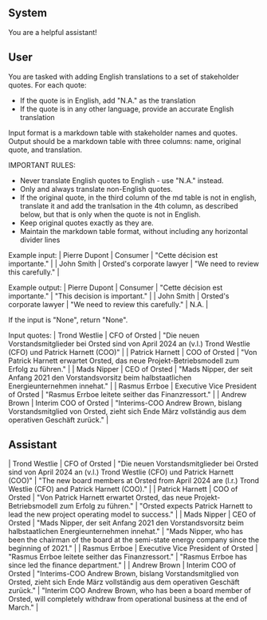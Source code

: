 ## System

You are a helpful assistant!

## User


You are tasked with adding English translations to a set of stakeholder quotes. For each quote:
- If the quote is in English, add "N.A." as the translation
- If the quote is in any other language, provide an accurate English translation

Input format is a markdown table with stakeholder names and quotes.
Output should be a markdown table with three columns: name, original quote, and translation.

IMPORTANT RULES:
- Never translate English quotes to English - use "N.A." instead.
- Only and always translate non-English quotes.
- If the original quote, in the third column of the md table is not in english, translate it and add the tranlsation in the 4th column, as described below, but that is only when the quote is not in English.
- Keep original quotes exactly as they are.
- Maintain the markdown table format, without including any horizontal divider lines

Example input:
| Pierre Dupont | Consumer | "Cette décision est importante." |
| John Smith | Orsted's corporate lawyer | "We need to review this carefully." |

Example output:
| Pierre Dupont | Consumer | "Cette décision est importante." | "This decision is important." |
| John Smith | Orsted's corporate lawyer | "We need to review this carefully." | N.A. |

If the input is "None", return "None".

Input quotes:
| Trond Westlie | CFO of Orsted | "Die neuen Vorstandsmitglieder bei Orsted sind von April 2024 an (v.l.) Trond Westlie (CFO) und Patrick Harnett (COO)" |
| Patrick Harnett | COO of Orsted | "Von Patrick Harnett erwartet Orsted, das neue Projekt-Betriebsmodell zum Erfolg zu führen." |
| Mads Nipper | CEO of Orsted | "Mads Nipper, der seit Anfang 2021 den Vorstandsvorsitz beim halbstaatlichen Energieunternehmen innehat." |
| Rasmus Errboe | Executive Vice President of Orsted | "Rasmus Errboe leitete seither das Finanzressort." |
| Andrew Brown | Interim COO of Orsted | "Interims-COO Andrew Brown, bislang Vorstandsmitglied von Orsted, zieht sich Ende März vollständig aus dem operativen Geschäft zurück." |
        

## Assistant

| Trond Westlie | CFO of Orsted | "Die neuen Vorstandsmitglieder bei Orsted sind von April 2024 an (v.l.) Trond Westlie (CFO) und Patrick Harnett (COO)" | "The new board members at Orsted from April 2024 are (l.r.) Trond Westlie (CFO) and Patrick Harnett (COO)." |
| Patrick Harnett | COO of Orsted | "Von Patrick Harnett erwartet Orsted, das neue Projekt-Betriebsmodell zum Erfolg zu führen." | "Orsted expects Patrick Harnett to lead the new project operating model to success." |
| Mads Nipper | CEO of Orsted | "Mads Nipper, der seit Anfang 2021 den Vorstandsvorsitz beim halbstaatlichen Energieunternehmen innehat." | "Mads Nipper, who has been the chairman of the board at the semi-state energy company since the beginning of 2021." |
| Rasmus Errboe | Executive Vice President of Orsted | "Rasmus Errboe leitete seither das Finanzressort." | "Rasmus Errboe has since led the finance department." |
| Andrew Brown | Interim COO of Orsted | "Interims-COO Andrew Brown, bislang Vorstandsmitglied von Orsted, zieht sich Ende März vollständig aus dem operativen Geschäft zurück." | "Interim COO Andrew Brown, who has been a board member of Orsted, will completely withdraw from operational business at the end of March." |

